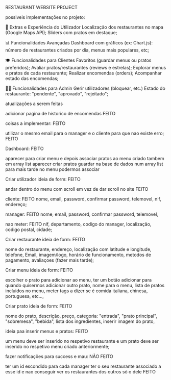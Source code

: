 RESTAURANT WEBSITE PROJECT 

possiveis implementações no projeto:


📱 Extras e Experiência do Utilizador
Localização dos restaurantes no mapa (Google Maps API);
Sliders com pratos em destaque;

📊 Funcionalidades Avançadas
Dashboard com gráficos (ex: Chart.js): número de restaurantes criados por dia, menus mais populares, etc;

🍽️ Funcionalidades para Clientes
Favoritos (guardar menus ou pratos preferidos);
Avaliar pratos/restaurantes (reviews e estrelas);
Explorar menus e pratos de cada restaurante;
Realizar encomendas (orders);
Acompanhar estado das encomendas;

🧑‍💼 Funcionalidades para Admin
Gerir utilizadores (bloquear, etc.)
Estado do restaurante: "pendente", "aprovado", "rejeitado";


atualizações a serem feitas

adicionar pagina de historico de encomendas FEITO


coisas a implementar: FEITO

utilizar o mesmo email para o manager e o cliente para que nao existe erro; FEITO


Dashboard: FEITO

aparecer para criar menu e depois associar pratos ao menu criado tambem em array list
aparecer criar pratos guardar na base de dados num array list para mais tarde no menu podermos associar 

Criar utilizador ideia de form: FEITO

andar dentro do menu com scroll em vez de dar scroll no site FEITO

cliente: FEITO 
nome,
email,
password,
confirmar password,
telemovel,
nif,
endereço;

manager: FEITO
nome,
email,
password,
confirmar password,
telemovel,

nao meter: FEITO
nif,
departamento,
codigo do manager,
localização,
codigo postal,
cidade;


Criar restaurante ideia de form: FEITO

nome do restaurante,
endereço,
localização com latitude e longitude,
telefone,
Email,
imagem/logo,
horário de funcionamento,
metodos de pagamento,
avaliaçoes (fazer mais tarde);

Criar menu ideia de form: FEITO

escolher o prato para adicionar ao menu,
ter um botão adicionar para quando quisermos adicionar outro prato,
nome para o menu,
lista de pratos incluidos no menu,
meter tags a dizer se é comida italiana, chinesa, portuguesa, etc...,


Criar prato ideia de form: FEITO

nome do prato,
descrição,
preço,
categoria: "entrada", "prato principal", "sobremesa", "bebida",
lista dos ingredientes,
inserir imagem do prato,


ideia paa inserir menus e pratos: FEITO

um menu deve ser inserido no respetivo restaurante
e um prato deve ser inserido no respetivo menu criado anteriormente;

fazer notificações para success e mau: NÃO FEITO


ter um id escondido para cada manager ter o seu restaurante associado a esse id e nao conseguir ver os restaurantes dos outros só o dele FEITO
